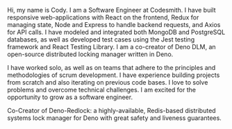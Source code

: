 <!---
cdschexnide/cdschexnide is a ✨ special ✨ repository because its `README.md` (this file) appears on your GitHub profile.
You can click the Preview link to take a look at your changes.
--->
Hi, my name is Cody. I am a Software Engineer at Codesmith. I have built responsive web-applications with React on the frontend, Redux for managing state, Node and Express to handle backend requests, and Axios for API calls. I have modeled and integrated both MongoDB and PostgreSQL databases, as well as developed test cases using the Jest testing framework and React Testing Library. I am a co-creator of Deno DLM, an open-source distributed locking manager written in Deno. 

I have worked solo, as well as on teams that adhere to the principles and methodologies of scrum development. I have experience building projects from scratch and also iterating on previous code bases. I love to solve problems and overcome technical challenges. I am excited for the opportunity to grow as a software engineer.

Co-Creator of Deno-Redlock: a highly-available, Redis-based distributed systems lock manager for Deno with great safety and liveness guarantees.

